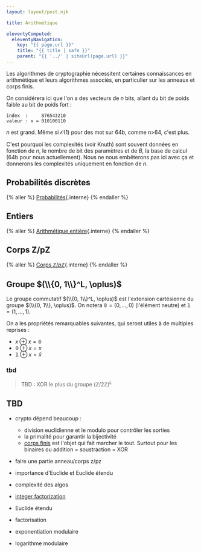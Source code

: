 ```yaml
---
layout: layout/post.njk

title: Arithmétique

eleventyComputed:
  eleventyNavigation:
    key: "{{ page.url }}"
    title: "{{ title | safe }}"
    parent: "{{ '../' | siteUrl(page.url) }}"
---
```


Les algorithmes de cryptographie nécessitent certaines connaissances en arithmétique et leurs algorithmes associés, en particulier sur les anneaux et corps finis.

On considérera ici que l'on a des vecteurs de $n$ bits, allant du bit de poids faible au bit de poids fort :

```
index  :     876543210
valeur : x = 010100110
```

$n$ est grand. Même si $\mathcal{O}(1)$ pour des mot sur 64b, comme n>64, c'est plus.

C'est pourquoi les complexités (voir Knuth) sont souvent données en fonction de $n$, le nombre de bit des paramètres et de $B$, la base de calcul (64b pour nous actuellement). Nous ne nous embêterons pas ici avec ça et donnerons les complexités uniquement en fonction de $n$.

## Probabilités discrètes

{% aller %}
[Probabilités](probabilités){.interne}
{% endaller %}

## Entiers

{% aller %}
[Arithmétique entière](nombres){.interne}
{% endaller %}

## Corps Z/pZ

{% aller %}
[Corps $\mathbb{Z}/p\mathbb{Z}$](corps-ZpZ){.interne}
{% endaller %}

## Groupe $(\\{0, 1\\}^L, \oplus)$

Le groupe commutatif $(\\{0, 1\\}^L, \oplus)$ est l'extension cartésienne du groupe $(\\{0, 1\\}, \oplus)$. On notera $\mathbb{0} = (0, \dots, 0)$ (l'élément neutre) et $\mathbb{1} = (1, \dots, 1)$.

On a les propriétés remarquables suivantes, qui seront utiles à de multiples reprises :

- $x \oplus x = \mathbb{0}$
- $\mathbb{0} \oplus x = x$
- $\mathbb{1} \oplus x = \bar{x}$

### tbd


>TBD : XOR le plus du groupe $(\mathbb{Z}/2\mathbb{Z})^L$


## TBD

- crypto dépend beaucoup :
  - division euclidienne et le modulo pour contrôler les sorties
  - la primalité pour garantir la bijectivité
  - [corps finis](https://en.wikipedia.org/wiki/Finite_field_arithmetic) est l'objet qui fait marcher le tout. Surtout pour les binaires ou addition = soustraction = XOR

- faire une partie anneau/corps z/pz
- importance d'Euclide et Euclide étendu
- complexité des algos

- [integer factorization](https://en.wikipedia.org/wiki/Integer_factorization)

- Euclide étendu
- factorisation
- exponentiation modulaire
- logarithme modulaire
